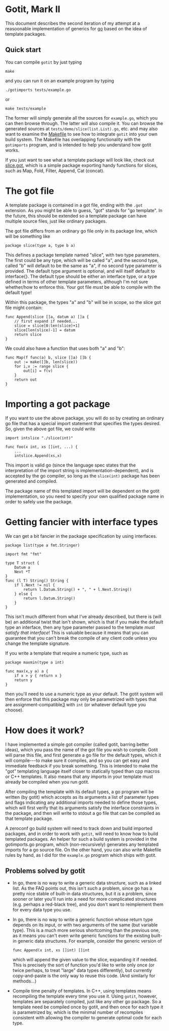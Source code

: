 Gotit, Mark II
==============

This document describes the second iteration of my attempt at a
reasoonable implementation of generics for [go](http://golang.org)
based on the idea of template packages.

Quick start
-----------

You can compile `gotit` by just typing

    make

and you can run it on an example program by typing

    ./gotimports tests/example.go

or

    make tests/example

The former will simply generate all the sources for `example.go`,
which you can then browse through.  The latter will also compile it.
You can browse the generated sources at
`tests/demo/slice(list.List).go`, etc. and may also want to examine
the [Makefile][1] to see how to integrate `gotit` into your own build
system.  The Makefile has overlapping functionality with the
`gotimports` program, and is intended to help you understand how gotit
works.

If you just want to see what a template package will look like, check
out [slice.got][2], which is a simple package exporting handy
functions for slices, such as Map, Fold, Filter, Append, Cat (concat).

[1]: http://github.com/droundy/gotit/blob/master/Makefile
[2]: http://github.com/droundy/gotit/blob/master/tests/demo/slice.got

The got file
============

A template package is contained in a got file, ending with the `.got`
extension.  As you might be able to guess, "got" stands for "go
template".  In the future, this should be extended so a template
package can have multiple source files, just like ordinary packages.

The got file differs from an ordinary go file only in its package
line, which will be something like

    package slice(type a, type b a)

This defines a package template named "slice", with two type
parameters.  The first could be any type, which will be called "a",
and the second type, called "b" will default to be the same as "a", if
no second type parameter is provided.  The default type argument is
optional, and will itself default to interface{}.  The default type
should be either an interface type, or a type defined in terms of
other template parameters, although I'm not sure whether/how to
enforce this.  Your got file *must* be able to compile with the
default type!

Within this package, the types "a" and "b" will be in scope, so the
slice got file might contain:

    func Append(slice []a, datum a) []a {
        // first expand if needed...
        slice = slice[0:len(slice)+1]
        slice[len(slice)-1] = datum
        return slice
    }

We could also have a function that uses both "a" and "b":

    func Map(f func(a) b, slice []a) []b {
        out := make([]b, len(slice))
        for i,v := range slice {
            out[i] = f(v)
        }
        return out
    }

Importing a got package
=======================

If you want to use the above package, you will do so by creating an
ordinary go file that has a special import statement that specifies
the types desired.  So, given the above got file, we could write

    import intslice "./slice(int)"

    func foo(x int, xs []int, ...) {
        ...
        intslice.Append(xs,x)

This import is valid go (since the language spec states that the
interpretation of the import string is implementation-dependent), and
is accepted by the go compiler, so long as the `slice(int)` package
has been generated and compiled.

The package name of this templated import will be dependent on the
gotit implementation, so you need to specify your own qualified
package name in order to safely use the package.

Getting fancier with interface types
====================================

We can get a bit fancier in the package specification by using
interfaces.

    package list(type a fmt.Stringer)

    import fmt "fmt"

    type T struct {
        Datum a
        Next *T
    }
    func (l T) String() String {
        if l.Next != nil {
            return l.Datum.String() + ", " + l.Next.String()
        } else {
            return l.Datum.String()
        }
    }

This isn't much different from what I've already described, but there
is (will be) an additional twist that isn't shown, which is that if
you make the default type an interface, then any type parameter passed
to the template *must satisfy that interface*! This is valuable
because it means that you can guarantee that you can't break the
compile of any client code unless you change the template signature.

If you write a template that require a numeric type, such as

    package maxmin(type a int)
    
    func max(x,y a) a {
        if x > y { return x }
        return y
    }

then you'll need to use a numeric type as your default.  The gotit
system will then enforce that this package may only be parametrized
with types that are assignment-compatible[3] with `int` (or whatever
default type you choose).

[3]: http://golang.org/doc/go_spec.html#Assignment_compatibility

How does it work?
=================

I have implemented a simple got compiler (called gotit, barring better
ideas), which you pass the name of the got file you wish to compile.
Gotit will parse this file, and first generate a go file for the
default types, which it will compile---to make sure it compiles, and
so you can get easy and immediate feedback if you break something.
This is intended to make the "got" templating language itself closer
to statically typed than cpp macros or C++ templates.  It also means
that any imports in your template must already be compiled when you
run gotit.

After compiling the template with its default types, a go program will
be written (by gotit) which accepts as its arguments a list of
parameter types and flags indicating any additional imports needed to
define those types, which will first verify that its arguments satisfy
the interface constraints in the package, and then will write to
stdout a go file that can be compiled as that template package.

A zeroconf go build system will need to track down and build imported
packages, and in order to work with `gotit`, will need to know how to
build templated packages.  An helper for such a build system is
provided in the gotimports.go program, which (non-recursively)
generates any templated imports for a go source file.  On the other
hand, you can also write Makefile rules by hand, as I did for the
`example.go` program which ships with gotit.


Problems solved by gotit
------------------------

- In go, there is no way to write a generic data structure, such as a
  linked list.  As the FAQ points out, this isn't *such* a problem,
  since go has a pretty nice stable of built-in data structures, but
  it *is* a problem, since sooner or later you'll run into a need for
  more complicated structures (e.g. perhaps a red-black tree), and you
  don't want to reimplement them for every data type you use.

- In go, there is no way to write a generic function whose return type
  depends on its input, or with two arguments of the same (but
  variable type).  This is a much more serious shortcoming than the
  previous one, as it means you can't even write generic functions for
  the existing built-in generic data structures.  For example,
  consider the generic version of

      func Append(x int, xs []int) []int

  which will append the given value to the slice, expanding it if
  needed.  This is precisely the sort of function you'd like to write
  only once (or twice perhaps, to treat "large" data types
  differently), but currently copy-and-paste is the only way to reuse
  this code.  (And similarly for methods...)

- Compile time penalty of templates.  In C++, using templates means
  recompiling the template every time you use it.  Using `gotit`,
  however, templates are separately compiled, just like any other go
  package.  So a template need be compiled once by gotit, and then
  once for each type it is parametrized by, which is the minimal
  number of recompiles consistent with allowing the compiler to
  generate optimal code for each type.
